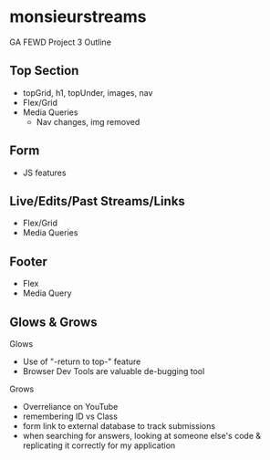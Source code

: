 monsieurstreams
=================
  GA FEWD Project 3 Outline
  
  
Top Section
-----------------
  - topGrid, h1, topUnder, images, nav
  - Flex/Grid
  - Media Queries 
    - Nav changes, img removed
    
    
 Form
 ----------------
  - JS features
  
  
 Live/Edits/Past Streams/Links
 --------------------------------------
  - Flex/Grid 
  - Media Queries


 Footer
 ---------------------------------------
  - Flex
  - Media Query
  
  
  Glows & Grows
  ---------------------
  Glows
  + Use of "-return to top-" feature
  + Browser Dev Tools are valuable de-bugging tool
  
  
  Grows
  - Overreliance on YouTube
  - remembering ID vs Class
  - form link to external database to track submissions
  - when searching for answers, looking at someone else's code & replicating it correctly for my application
